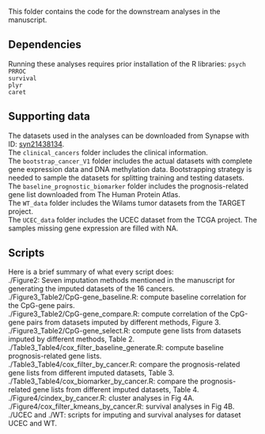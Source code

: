 This folder contains the code for the downstream analyses in the manuscript.

## Dependencies

Running these analyses requires prior installation of the R libraries:
`psych`   
`PRROC`  
`survival`  
`plyr `   
`caret`    

## Supporting data

The datasets used in the analyses can be downloaded from Synapse with ID:  [syn21438134](https://www.synapse.org/#!Synapse:syn21438134).   
The `clinical_cancers` folder includes the clinical information.  
The `bootstrap_cancer_V1` folder includes the actual datasets with complete gene expression data and DNA methylation data. Bootstrapping strategy is needed to sample the datasets for splitting training and testing datasets.  
The `baseline_prognostic_biomarker` folder includes the prognosis-related gene list downloaded from The Human Protein Atlas.  
The `WT_data` folder includes the Wilams tumor datasets from the TARGET project.   
The `UCEC_data` folder includes the UCEC dataset from the TCGA project. The samples missing gene expression are filled with NA.  

## Scripts 

Here is a brief summary of what every script does:  
./Figure2: Seven imputation methods mentioned in the manuscript for generating the imputed datasets of the 16 cancers.  
./Figure3_Table2/CpG-gene_baseline.R: compute baseline correlation for the CpG-gene pairs.  
./Figure3_Table2/CpG-gene_compare.R: compute correlation of the CpG-gene pairs from datasets imputed by different methods, Figure 3.  
./Figure3_Table2/CpG-gene_select.R: compute gene lists from datasets imputed by different methods, Table 2.  
./Table3_Table4/cox_filter_baseline_generate.R: compute baseline prognosis-related gene lists.  
./Table3_Table4/cox_filter_by_cancer.R: compare the prognosis-related gene lists from different imputed datasets, Table 3.  
./Table3_Table4/cox_biomarker_by_cancer.R: compare the prognosis-related gene lists from different imputed datasets, Table 4.  
./Figure4/cindex_by_cancer.R: cluster analyses in Fig 4A.  
./Figure4/cox_filter_kmeans_by_cancer.R: survival analyses in Fig 4B.  
./UCEC and ./WT: scripts for imputing and survival analyses for dataset UCEC and WT.

